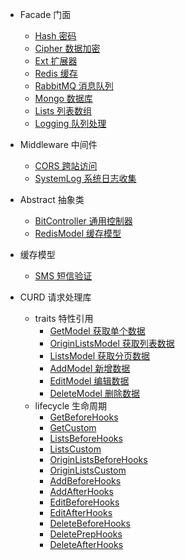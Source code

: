 - Facade 门面
  - [Hash 密码](facade/hash)
  - [Cipher 数据加密](facade/cipher)
  - [Ext 扩展器](facade/ext)
  - [Redis 缓存](facade/redis)
  - [RabbitMQ 消息队列](facade/rabbitmq)
  - [Mongo 数据库](facade/mongo)
  - [Lists 列表数组](facade/lists)
  - [Logging 队列处理](facade/logging)

- Middleware 中间件
  - [CORS 跨站访问](middleware/cors)
  - [SystemLog 系统日志收集](middleware/system-log)

- Abstract 抽象类
  - [BitController 通用控制器](abstract/bitController)
  - [RedisModel 缓存模型](abstract/redisModel)

- 缓存模型
  - [SMS 短信验证](redis/sms)

- CURD 请求处理库
  - traits 特性引用
    - [GetModel 获取单个数据](traits/getModel)
    - [OriginListsModel 获取列表数据](traits/originListsModel)
    - [ListsModel 获取分页数据](traits/listsModel)
    - [AddModel 新增数据](traits/addModel)
    - [EditModel 编辑数据](traits/editModel)
    - [DeleteModel 删除数据](traits/deleteModel)
  - lifecycle 生命周期
    - [GetBeforeHooks](lifecycle/getBeforeHooks)
    - [GetCustom](lifecycle/getCustom)
    - [ListsBeforeHooks](lifecycle/listsBeforeHooks)
    - [ListsCustom](lifecycle/listsCustom)
    - [OriginListsBeforeHooks](lifecycle/originListsBeforeHooks)
    - [OriginListsCustom](lifecycle/originListsCustom)
    - [AddBeforeHooks](lifecycle/addBeforeHooks)
    - [AddAfterHooks](lifecycle/addAfterHooks)
    - [EditBeforeHooks](lifecycle/editBeforeHooks)
    - [EditAfterHooks](lifecycle/editAfterHooks)
    - [DeleteBeforeHooks](lifecycle/deleteBeforeHooks)
    - [DeletePrepHooks](lifecycle/deletePrepHooks.md)
    - [DeleteAfterHooks](lifecycle/deleteAfterHooks)
